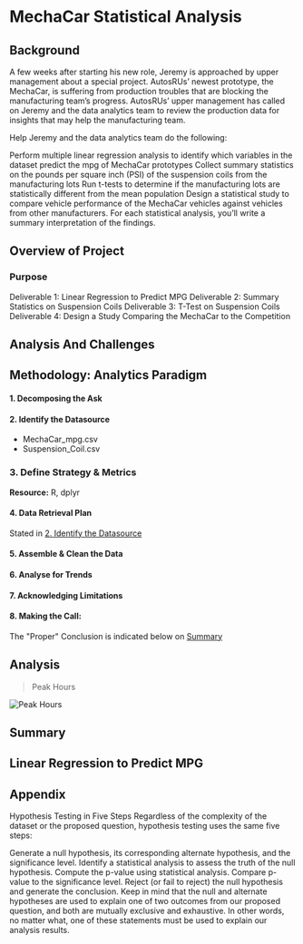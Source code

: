 # MechaCar Statistical Analysis

## Background

A few weeks after starting his new role, Jeremy is approached by upper management about a special project. AutosRUs’ newest prototype, the MechaCar, is suffering from production troubles that are blocking the manufacturing team’s progress. AutosRUs’ upper management has called on Jeremy and the data analytics team to review the production data for insights that may help the manufacturing team.

Help Jeremy and the data analytics team do the following:

Perform multiple linear regression analysis to identify which variables in the dataset predict the mpg of MechaCar prototypes
Collect summary statistics on the pounds per square inch (PSI) of the suspension coils from the manufacturing lots
Run t-tests to determine if the manufacturing lots are statistically different from the mean population
Design a statistical study to compare vehicle performance of the MechaCar vehicles against vehicles from other manufacturers. For each statistical analysis, you’ll write a summary interpretation of the findings.


## Overview of Project

### Purpose

Deliverable 1: Linear Regression to Predict MPG
Deliverable 2: Summary Statistics on Suspension Coils
Deliverable 3: T-Test on Suspension Coils
Deliverable 4: Design a Study Comparing the MechaCar to the Competition


## Analysis And Challenges

## Methodology: Analytics Paradigm

#### 1. Decomposing the Ask



#### 2. Identify the Datasource
* MechaCar_mpg.csv
* Suspension_Coil.csv


### 3. Define Strategy & Metrics
**Resource:** R, dplyr

#### 4. Data Retrieval Plan
Stated in [2. Identify the Datasource](#2-identify-the-datasource)

#### 5. Assemble & Clean the Data


#### 6. Analyse for Trends


#### 7. Acknowledging Limitations


#### 8. Making the Call:
The "Proper" Conclusion is indicated below on [Summary](#summary)

## Analysis


>Peak Hours

![Peak Hours](resources/peak_hours.png)



## Summary

## Linear Regression to Predict MPG


## Appendix


Hypothesis Testing in Five Steps
Regardless of the complexity of the dataset or the proposed question, hypothesis testing uses the same five steps:

Generate a null hypothesis, its corresponding alternate hypothesis, and the significance level.
Identify a statistical analysis to assess the truth of the null hypothesis.
Compute the p-value using statistical analysis.
Compare p-value to the significance level.
Reject (or fail to reject) the null hypothesis and generate the conclusion.
Keep in mind that the null and alternate hypotheses are used to explain one of two outcomes from our proposed question, and both are mutually exclusive and exhaustive. In other words, no matter what, one of these statements must be used to explain our analysis results.
